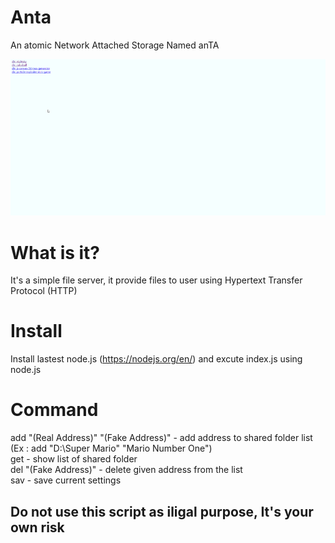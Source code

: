 # Anta
An atomic Network Attached Storage Named anTA<br>

![Nope](/preview.gif "Preview")

# What is it?
It's a simple file server, it provide files to user using Hypertext Transfer Protocol (HTTP)<br>

# Install
Install lastest node.js (https://nodejs.org/en/) and excute index.js using node.js

# Command
add "(Real Address)" "(Fake Address)" - add address to shared folder list (Ex : add "D:\Super Mario" "Mario Number One") <br>
get - show list of shared folder <br>
del "(Fake Address)" - delete given address from the list <br>
sav - save current settings <br>

## Do not use this script as iligal purpose, It's your own risk

